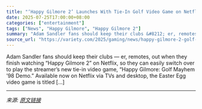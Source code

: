 ```yaml
---
title: "‘Happy Gilmore 2’ Launches With Tie-In Golf Video Game on Netflix"
date: 2025-07-25T17:00:00+08:00
categories: ["entertainment"]
tags: ["News", "Happy Gilmore", "Happy Gilmore 2"]
summary: "Adam Sandler fans should keep their clubs &#8212; er, remotes, out when they finish watching &#8220;Happy Gilmore 2&#8221; on Netflix, so they can easily switch over to play the streamer&#8217;s new t"
source_url: "https://variety.com/2025/gaming/news/happy-gilmore-2-golf-video-game-netflix-1236469536/"
---
```


Adam Sandler fans should keep their clubs &#8212; er, remotes, out when they finish watching &#8220;Happy Gilmore 2&#8221; on Netflix, so they can easily switch over to play the streamer&#8217;s new tie-in video game, &#8220;Happy Gilmore: Golf Mayhem ’98 Demo.&#8221; Available now on Netflix via TVs and desktop, the Easter Egg video game is titled [&#8230;]

---

*来源: [原文链接](https://variety.com/2025/gaming/news/happy-gilmore-2-golf-video-game-netflix-1236469536/)*
